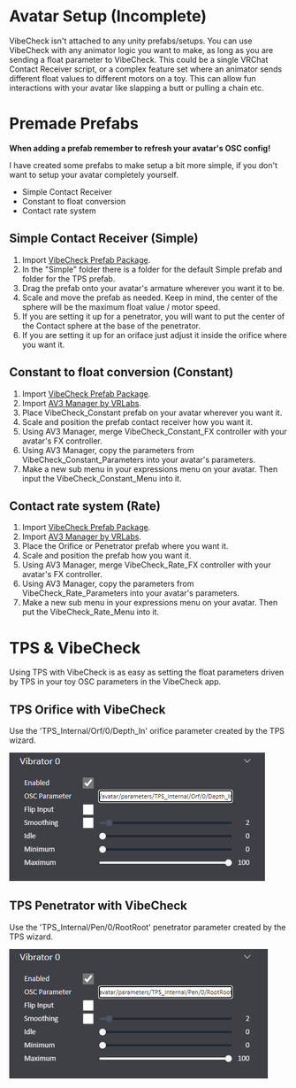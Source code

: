 # Avatar Setup (Incomplete)

VibeCheck isn't attached to any unity prefabs/setups. You can use VibeCheck with any animator logic you want to make, as long as you are sending a float parameter to VibeCheck. This could be a single VRChat Contact Receiver script, or a complex feature set where an animator sends different float values to different motors on a toy. This can allow fun interactions with your avatar like slapping a butt or pulling a chain etc.

# Premade Prefabs

**When adding a prefab remember to refresh your avatar's OSC config!**

I have created some prefabs to make setup a bit more simple, if you don't want to setup your avatar completely yourself.

- Simple Contact Receiver
- Constant to float conversion
- Contact rate system

## Simple Contact Receiver (Simple)

1. Import [VibeCheck Prefab Package]().
2. In the "Simple" folder there is a folder for the default Simple prefab and folder for the TPS prefab.
3. Drag the prefab onto your avatar's armature wherever you want it to be.
4. Scale and move the prefab as needed. Keep in mind, the center of the sphere will be the maximum float value / motor speed.
5. If you are setting it up for a penetrator, you will want to put the center of the Contact sphere at the base of the penetrator.
6. If you are setting it up for an oriface just adjust it inside the orifice where you want it.

## Constant to float conversion (Constant)

1. Import [VibeCheck Prefab Package]().
2. Import [AV3 Manager by VRLabs](https://github.com/VRLabs/Avatars-3.0-Manager/releases/latest).
3. Place VibeCheck_Constant prefab on your avatar wherever you want it.
4. Scale and position the prefab contact receiver how you want it.
5. Using AV3 Manager, merge VibeCheck_Constant_FX controller with your avatar's FX controller.
6. Using AV3 Manager, copy the parameters from VibeCheck_Constant_Parameters into your avatar's parameters.
7. Make a new sub menu in your expressions menu on your avatar. Then input the VibeCheck_Constant_Menu into it.

## Contact rate system (Rate)

1. Import [VibeCheck Prefab Package]().
2. Import [AV3 Manager by VRLabs](https://github.com/VRLabs/Avatars-3.0-Manager/releases/latest).
3. Place the Orifice or Penetrator prefab where you want it.
5. Scale and position the prefab how you want it.
6. Using AV3 Manager, merge VibeCheck_Rate_FX controller with your avatar's FX controller.
7. Using AV3 Manager, copy the parameters from VibeCheck_Rate_Parameters into your avatar's parameters.
8. Make a new sub menu in your expressions menu on your avatar. Then put the VibeCheck_Rate_Menu into it.

# TPS & VibeCheck

Using TPS with VibeCheck is as easy as setting the float parameters driven by TPS in your toy OSC parameters in the VibeCheck app.

## TPS **Orifice** with VibeCheck

Use the 'TPS_Internal/Orf/0/Depth_In' orifice parameter created by the TPS wizard.

![TPS Orifice](./VC_TPS_Orifice_Parameter.png)

## TPS **Penetrator** with VibeCheck

Use the 'TPS_Internal/Pen/0/RootRoot' penetrator parameter created by the TPS wizard.

![TPS Penetrator](./VC_TPS_Penetrator_Parameter.png)
